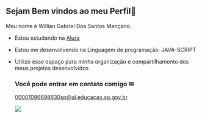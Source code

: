 ## Sejam Bem vindos ao meu Perfil🤍

Meu nome é Willian Gabriel Dos Santos Mançano.

- Estou estudando na [Alura](https://www.com.br)
- Estou me desenvolvendo na Linguagem de programação: JAVA-SCRIPT
- Utilizo esse espaço para minha organização e compartilhamento dos meus projetos desenvolvidos

  ### Você pode entrar em contato comigo ✉

  00001086698630sp@al.educacao.sp.gov.br

  ![](https://giffiles.alphacoders.com/395/3951.gif)

